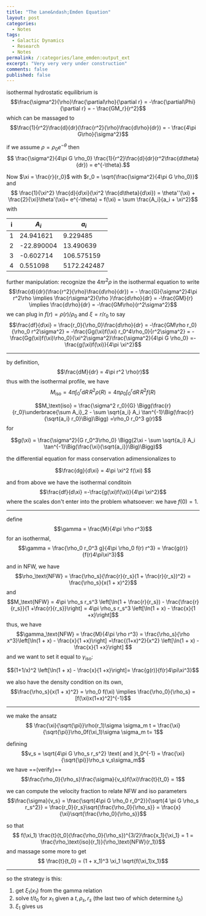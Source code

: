 ```yaml
---
title: "The Lane&ndash;Emden Equation"
layout: post
categories:
  - Notes
tags:
  - Galactic Dynamics
  - Research
  - Notes
permalink: /:categories/lane_emden:output_ext
excerpt: "Very very very under construction"
comments: false
published: false
---
```


isothermal hydrostatic equilibrium is
$$\frac{\sigma^2}{\rho}\frac{\partial\rho}{\partial r} = -\frac{\partial\Phi}{\partial r} = - \frac{GM_r}{r^2}$$
which can be massaged to
$$\frac{1}{r^2}\frac{d}{dr}(\frac{r^2}{\rho}\frac{d\rho}{dr}) = - \frac{4\pi G\rho}{\sigma^2}$$

if we assume $\rho = \rho_0 e^{-\theta}$ then
$$ \frac{\sigma^2}{4\pi G \rho_0} \frac{1}{r^2}\frac{d}{dr}(r^2\frac{d\theta}{dr}) = e^{-\theta}.$$ 


Now $\xi = \frac{r}{r_0}$ with $r_0 = \sqrt{\frac{\sigma^2}{4\pi G \rho_0}}$ and
$$ \frac{1}{\xi^2} \frac{d}{d\xi}(\xi^2 \frac{d\theta}{d\xi}) = \theta''(\xi) + \frac{2}{\xi}\theta'(\xi)= e^{-\theta} = f(\xi) = \sum \frac{A_i}{a_i + \xi^2}$$
with

| i | $A_i$ | $a_i$ |
|--|----------|-------|
|1 |24.941621 |9.229485  |
|2 |-22.890004|13.490639  |
|3 |-0.602714 |106.575159  |
|4 |0.551098  |5172.242487|


further manipulation: recognize the $4\pi r^2 \rho$ in the isothermal equation to write
$$\frac{d}{dr}(\frac{r^2}{\rho}\frac{d\rho}{dr}) = - \frac{G}{\sigma^2}4\pi r^2\rho \implies \frac{r\sigma^2}{\rho }\frac{d\rho}{dr} = -\frac{GM}{r} \implies \frac{d\rho}{dr} = -\frac{GM\rho}{r^2\sigma^2}$$
we can plug in $f(r) = \rho(r)/\rho_0$ and $\xi = r/r_0$ to say
$$\frac{df}{d\xi} = \frac{r_0}{\rho_0}\frac{d\rho}{dr} = -\frac{GM\rho r_0}{\rho_0 r^2\sigma^2} = -\frac{Gg(\xi)f(\xi) r_0^4\rho_0}{r^2\sigma^2} = -\frac{Gg(\xi)f(\xi)\rho_0}{\xi^2\sigma^2}\frac{\sigma^2}{4\pi G \rho_0} =-\frac{g(\xi)f(\xi)}{4\pi \xi^2}$$

---

by definition,
$$\frac{dM}{dr} = 4\pi r^2 \rho(r)$$
thus with the isothermal profile, we have
$$M_\text{iso} = 4\pi \int_0^r \mathrm{d}R\, R^2 \rho(R) =4\pi \rho_0 \int_0^r \mathrm{d}R\, R^2 f(R)$$

$$M_\text{iso} = \frac{\sigma^2 r_0}{G} \Bigg(\frac{r}{r_0}\underbrace{\sum A_i}_2 - \sum \sqrt{a_i} A_i \tan^{-1}\Big(\frac{r}{\sqrt{a_i} r_0}\Big)\Bigg)  =\rho_0 r_0^3 g(r)$$
for

$$g(\xi) = \frac{\sigma^2}{G r_0^3\rho_0} \Bigg(2\xi - \sum \sqrt{a_i} A_i \tan^{-1}\Big(\frac{\xi}{\sqrt{a_i}}\Big)\Bigg)$$

the differential equation for mass conservation adimensionalizes to 

$$\frac{dg}{d\xi} = 4\pi \xi^2 f(\xi) $$

and from above we have the isothermal conditoin
$$\frac{df}{d\xi} =-\frac{g(\xi)f(\xi)}{4\pi \xi^2}$$
where the scales don't enter into the problem whatsoever: we have $f(0) = 1$. 

---
define $$\gamma = \frac{M}{4\pi \rho r^3}$$ for an isothermal, 
$$\gamma = \frac{\rho_0 r_0^3 g}{4\pi \rho_0 f(r) r^3} = \frac{g(r)}{f(r)4\pi\xi^3}$$


and in NFW, we have 
$$\rho_\text{NFW} = \frac{\rho_s}{\frac{r}{r_s}(1 + \frac{r}{r_s})^2} = \frac{\rho_s}{x(1 + x)^2}$$
and
$$M_\text{NFW} = 4\pi \rho_s r_s^3 \left[\ln(1 + \frac{r}{r_s}) - \frac{\frac{r}{r_s}}{1 +\frac{r}{r_s}}\right] =  4\pi \rho_s r_s^3 \left[\ln(1 + x) - \frac{x}{1 +x}\right]$$
thus, we have
$$\gamma_\text{NFW} = \frac{M}{4\pi \rho r^3} = \frac{\rho_s}{\rho x^3}\left[\ln(1 + x) - \frac{x}{1 +x}\right] =\frac{(1+x)^2}{x^2} \left[\ln(1 + x) - \frac{x}{1 +x}\right] $$
and we want to set it equal to $\gamma_\text{iso}$:

$$(1+1/x)^2 \left[\ln(1 + x) - \frac{x}{1 +x}\right]= \frac{g(r)}{f(r)4\pi\xi^3}$$

we also have the density condition on its own,
$$\frac{\rho_s}{x(1 + x)^2} = \rho_0 f(\xi) \implies \frac{\rho_0}{\rho_s} = [f(\xi)x(1+x)^2]^{-1}$$

---
we make the ansatz
$$ \frac{\xi}{\sqrt{\pi}}\rho(r_1)\sigma \sigma_m t = \frac{\xi}{\sqrt{\pi}}\rho_0f(\xi_1)\sigma \sigma_m t=  1$$ 

defining
$$v_s = \sqrt{4\pi G \rho_s r_s^2} \text{ and }t_0^{-1} = \frac{\xi}{\sqrt{\pi}}\rho_s v_s\sigma_m$$
we have ==(verify)==
$$\frac{\rho_0}{\rho_s}\frac{\sigma}{v_s}f(\xi)\frac{t}{t_0} = 1$$

we can compute the velocity fraction to relate NFW and iso parameters
$$\frac{\sigma}{v_s} = \frac{\sqrt{4\pi G \rho_0 r_0^2}}{\sqrt{4 \pi G \rho_s r_s^2}} = \frac{r_0}{r_s}\sqrt{\frac{\rho_0}{\rho_s}} = \frac{x}{\xi}\sqrt{\frac{\rho_0}{\rho_s}}$$

so that
$$ f(\xi_1) \frac{t}{t_0}(\frac{\rho_0}{\rho_s})^{3/2}\frac{x_1}{\xi_1} = 1 = \frac{\rho_\text{iso}(r_1)}{\rho_\text{NFW}(r_1)}$$
and massage some more to get
$$ \frac{t}{t_0} = (1 + x_1)^3 \xi_1 \sqrt{f(\xi_1)x_1}$$

---
so the strategy is this:
1. get $\xi_1(x_1)$ from the gamma relation
2. solve $t/t_0$ for $x_1$ given a $t, \rho_s, r_s$ (the last two of which determine $t_0$)
3. $\xi_1$ gives us 

